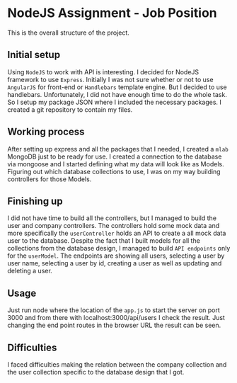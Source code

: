 # NodeJS Assignment - Job Position
This is the overall structure of the project.

## Initial setup
Using `NodeJS` to work with API is interesting. I decided for NodeJS framework to use `Express`. Initially I was not sure whether or not to use `AngularJS` for front-end or `Handlebars` template engine. But I decided to use handlebars. Unfortunately, I did not have enough time to do the whole task. So I setup my package JSON where I included the necessary packages. I created a git repository to contain my files.

## Working process
After setting up express and all the packages that I needed, I created a `mlab` MongoDB just to be ready for use. I created a connection to the database via mongoose and I started defining what my data will look like as Models. Figuring out which database collections to use, I was on my way building controllers for those Models.

## Finishing up
I did not have time to build all the controllers, but I managed to build the user and company controllers. The controllers hold some mock data and more specifically the `userController` holds an API to create a all mock data user to the database.
Despite the fact that I built models for all the collections from the database design, I managed to build `API endpoints` only for the `userModel`. The endpoints are showing all users, selecting a user by user name, selecting a user by id, creating a user as well as updating and deleting a user.

## Usage
Just run node where the location of the `app.js` to start the server on port 3000 and from there with localhost:3000/api/users I check the result. Just changing the end point routes in the browser URL the result can be seen.

## Difficulties
I faced difficulties making the relation between the company collection and the user collection specific to the database design that I got.
